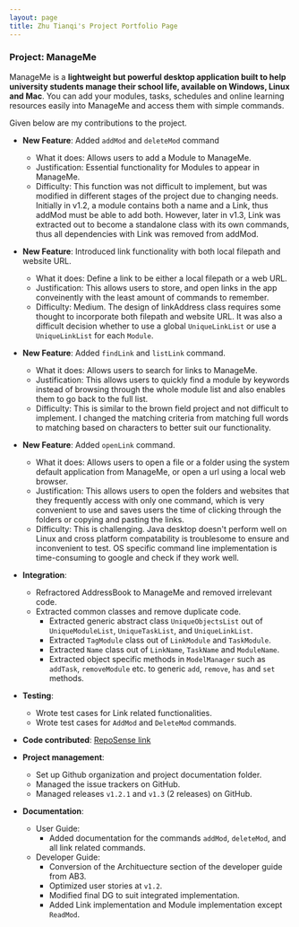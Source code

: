 ```yaml
---
layout: page
title: Zhu Tianqi's Project Portfolio Page
---
```


### Project: ManageMe

ManageMe is a **lightweight but powerful desktop application built to help university students manage their school life, available on Windows, Linux and Mac**. You can add your modules, tasks, schedules and online learning resources easily into ManageMe and access them with simple commands.

Given below are my contributions to the project.

* **New Feature**: Added `addMod` and `deleteMod` command
    * What it does: Allows users to add a Module to ManageMe.
    * Justification: Essential functionality for Modules to appear in ManageMe.
    * Difficulty: This function was not difficult to implement, but was modified in different stages of the project
      due to changing needs. Initially in v1.2, a module contains both a name and a Link, thus addMod must be able to add both.
      However, later in v1.3, Link was extracted out to become a standalone class with its own commands,
      thus all dependencies with Link was removed from addMod.

* **New Feature**: Introduced link functionality with both local filepath and website URL.
    * What it does: Define a link to be either a local filepath or a web URL.
    * Justification: This allows users to store, and open links in the app conveinently with the least amount of commands to remember.
    * Difficulty: Medium. The design of linkAddress class requires some thought to incorporate both filepath and website URL. It was also
      a difficult decision whether to use a global `UniqueLinkList` or use a `UniqueLinkList` for each `Module`.

* **New Feature**: Added `findLink` and `listLink` command.
    * What it does: Allows users to search for links to ManageMe.
    * Justification: This allows users to quickly find a module by keywords instead of browsing through the whole module list and also enables
      them to go back to the full list.
    * Difficulty: This is similar to the brown field project and not difficult to implement. I changed the matching criteria from matching full words
      to matching based on characters to better suit our functionality.

* **New Feature**: Added `openLink` command.
    * What it does: Allows users to open a file or a folder using the system default application from ManageMe, or open a
      url using a local web browser.
    * Justification: This allows users to open the folders and websites that they frequently access with only one command,
      which is very convenient to use and saves users the time of clicking through the folders or copying and pasting the links.
    * Difficulty: This is challenging. Java desktop doesn't perform well on Linux and cross platform compatability is troublesome
      to ensure and inconvenient to test. OS specific command line implementation is time-consuming to google and check if they work well.

* **Integration**:
    * Refractored AddressBook to ManageMe and removed irrelevant code.
    * Extracted common classes and remove duplicate code.
        * Extracted generic abstract class `UniqueObjectsList` out of `UniqueModuleList`, `UniqueTaskList`, and `UniqueLinkList`.
        * Extracted `TagModule` class out of `LinkModule` and `TaskModule`.
        * Extracted `Name` class out of `LinkName`, `TaskName` and `ModuleName`.
        * Extracted object specific methods in `ModelManager` such as `addTask`, `removeModule` etc. to generic `add`, `remove`, `has` and `set` methods.

* **Testing**:
    * Wrote test cases for Link related functionalities.
    * Wrote test cases for `AddMod` and `DeleteMod` commands.

* **Code contributed**: [RepoSense link](https://nus-cs2103-ay2122s1.github.io/tp-dashboard/?search=&sort=groupTitle&sortWithin=title&since=2021-09-17&timeframe=commit&mergegroup=&groupSelect=groupByRepos&breakdown=false&tabOpen=true&tabType=authorship&tabAuthor=Tianqi-Zhu&tabRepo=AY2122S1-CS2103T-W11-3%2Ftp%5Bmaster%5D&authorshipIsMergeGroup=false&authorshipFileTypes=docs~functional-code~test-code~other&authorshipIsBinaryFileTypeChecked=false)

* **Project management**:
    * Set up Github organization and project documentation folder.
    * Managed the issue trackers on GitHub.
    * Managed releases `v1.2.1` and `v1.3` (2 releases) on GitHub.

* **Documentation**:
    * User Guide:
        * Added documentation for the commands `addMod`, `deleteMod`, and all link related commands.
    * Developer Guide:
        * Conversion of the Archituecture section of the developer guide from AB3.
        * Optimized user stories at `v1.2`.
        * Modified final DG to suit integrated implementation.
        * Added Link implementation and Module implementation except `ReadMod`.
